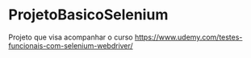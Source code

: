 # ProjetoBasicoSelenium

Projeto que visa acompanhar o curso https://www.udemy.com/testes-funcionais-com-selenium-webdriver/
